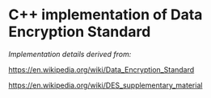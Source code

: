 # C++ implementation of Data Encryption Standard



*Implementation details derived from:*

https://en.wikipedia.org/wiki/Data_Encryption_Standard

https://en.wikipedia.org/wiki/DES_supplementary_material
